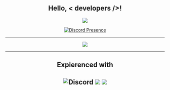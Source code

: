 <div align="center">
<h2> Hello, < developers />!</h2>

![](https://komarev.com/ghpvc/?username=r1n6pm&color=blueviolet)

</div>

<div align="center" width="50">

[![Discord Presence](https://lanyard.cnrad.dev/api/894157148039282729)](https://discord.com/users/894157148039282729)
      <hr>
<div align="center" width="50">
<p> <img src="https://cdn.discordapp.com/attachments/884880893079068742/1152903004756914177/IMG_8150.jpg?ex=6513f998&is=6512a818&hm=8b90bb53f81f888791cb47c2840946a0a9ede1aafa9ca3825c56ec57bd2769f9&"/> </p>
     <hr>
<h2>Expierenced with<h2>
<img alt="Discord" src="https://img.shields.io/static/v1?style=for-the-badge&message=rin.wtf&color=5865F2&logo=Discord&logoColor=FFFFFF&label="/>
<img src="https://img.shields.io/badge/node.js%20-%2343853D.svg?&style=for-the-badge&logo=node.js&logoColor=white"/>
<img src="https://img.shields.io/badge/javascript%20-%23323330.svg?&style=for-the-badge&logo=javascript&logoColor=%23F7DF1E"/>

<div align="center" width="50">
